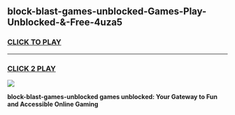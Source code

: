 
## block-blast-games-unblocked-Games-Play-Unblocked-&-Free-4uza5
<h3>
<a href="https://premium76.site?title=block-blast-games-unblocked&ref=24A">CLICK TO PLAY</a></h3>
<hr>

<h3>
<a href="https://premium76.site?title=block-blast-games-unblocked&ref=24A">CLICK 2 PLAY</a>
  
</h3>

<a href="https://premium76.site?title=block-blast-games-unblocked&ref=24A"><img src="https://clearcache.store/games.png"></a>


**block-blast-games-unblocked games unblocked: Your Gateway to Fun and Accessible Online Gaming**
